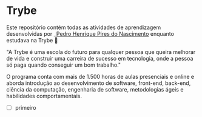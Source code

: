 # Trybe
Este repositório contém todas as atividades de aprendizagem desenvolvidas por _[Pedro Henrique Pires do Nascimento](https://www.linkedin.com/in/pedro-henrique-pires-8342b2161/) enquanto estudava na Trybe :rocket:

"A Trybe é uma escola do futuro para qualquer pessoa que queira melhorar de vida e construir uma carreira de sucesso em tecnologia, onde a pessoa só paga quando conseguir um bom trabalho."

O programa conta com mais de 1.500 horas de aulas presenciais e online e aborda introdução ao desenvolvimento de software, front-end, back-end, ciência da computação, engenharia de software, metodologias ágeis e habilidades comportamentais.

- [ ] primeiro
